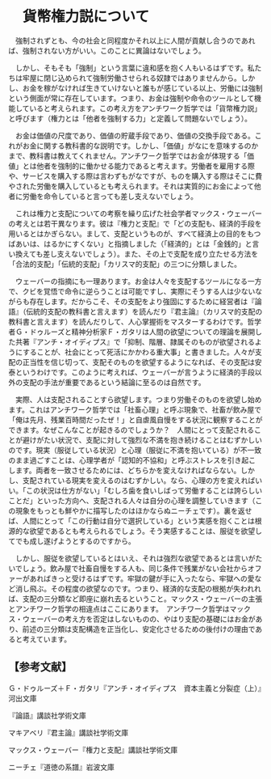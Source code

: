 # 　貨幣権力説について

　強制されずとも、今の社会と同程度かそれ以上に人間が貢献し合うのであれば、強制されない方がいい。このことに異論はないでしょう。

　しかし、そもそも「強制」という言葉に違和感を抱く人もいるはずです。私たちは牢屋に閉じ込められて強制労働させられる奴隷ではありませんから。しかし、お金を稼がなければ生きていけないと誰もが感じている以上、労働には強制という側面が常に存在しています。つまり、お金は強制や命令のツールとして機能していると考えられます。この考え方をアンチワーク哲学では「貨幣権力説」と呼びます（権力とは「他者を強制する力」と定義して問題ないでしょう）。

　お金は価値の尺度であり、価値の貯蔵手段であり、価値の交換手段である。これがお金に関する教科書的な説明です。しかし、「価値」がなにを意味するのかまで、教科書は教えてくれません。アンチワーク哲学ではお金が体現する「価値」とは他者を強制的に働かせる能力であると考えます。労働者を雇用する際や、サービスを購入する際は言わずもがなですが、ものを購入する際はそこに費やされた労働を購入しているとも考えられます。それは実質的にお金によって他者に労働を命令していると言っても差し支えないでしょう。

　これは権力と支配についての考察を繰り広げた社会学者マックス・ウェーバーの考えとは若干異なります。彼は『権力と支配』で「どの支配も、経済的手段を用いるとはかぎらない。まして、支配というものが、すべて経済上の目的をもつばあいは、はるかにすくない」と指摘しました（「経済的」とは「金銭的」と言い換えても差し支えないでしょう）。また、その上で支配を成り立たせる方法を「合法的支配」「伝統的支配」「カリスマ的支配」の三つに分類しました。

　ウェーバーの指摘にも一理あります。お金は人々を支配するツールになる一方で、クビを覚悟で命令に逆らうことは可能ですし、実際にそうする人は少ないながらも存在します。だからこそ、その支配をより強固にするために経営者は『論語』（伝統的支配の教科書と言えます）を読んだり『君主論』（カリスマ的支配の教科書と言えます）を読んだりして、人心掌握術をマスターするわけです。哲学者Ｇ・ドゥルーズと精神分析家Ｆ・ガタリは人間の欲望についての理論を展開した共著『アンチ・オイディプス』で「抑制、階層、隷属そのものが欲望されるようにすることが、社会にとって死活にかかわる重大事」と書きました。人々が支配の正当性を信じ切って、支配そのものを欲望するようになれば、その支配は安泰というわけです。このように考えれば、ウェーバーが言うように経済的手段以外の支配の手法が重要であるという結論に至るのは自然です。

　実際、人は支配されることすら欲望します。つまり労働そのものを欲望し始めます。これはアンチワーク哲学では「社畜心理」と呼ぶ現象で、社畜が飲み屋で「俺は先月、残業百時間だったぜ！」と自虐風自慢をする状況に観察することができます。なぜこんなことが起きるのでしょうか？　人間にとって支配されることが避けがたい状況で、支配に対して強烈な不満を抱き続けることはむずかしいのです。現実（服従している状況）と心理（服従に不満を抱いている）が不一致のまま過ごすことは、心理学者が「認知的不協和」と呼ぶストレスを引き起こします。両者を一致させるためには、どちらかを変えなければならない。しかし、支配されている現実を変えるのはむずかしい。なら、心理の方を変えればいい。「この状況は仕方がない」「むしろ歯を食いしばって労働することは誇らしいことだ」といった方向へ、支配される人々は自分の心理を調整していきます（この現象をもっとも鮮やかに描写したのはほかならぬニーチェです）。裏を返せば、人間にとって「この行動は自分で選択している」という実感を抱くことは根源的な欲望であるとも考えられるでしょう。そう実感することは、服従を欲望してでも成し遂げようとするのですから。

　しかし、服従を欲望しているとはいえ、それは強烈な欲望であるとは言いがたいでしょう。飲み屋で社畜自慢をする人も、同じ条件で残業がない会社からオファーがあればきっと受けるはずです。牢獄の鍵が手に入ったなら、牢獄への愛など消し飛ぶ。その程度の欲望なのです。つまり、経済的な支配の根拠が失われれば、支配の三分類など即座に崩れ去るということ。マックス・ウェーバーの主張とアンチワーク哲学の相違点はここにあります。　アンチワーク哲学はマックス・ウェーバーの考え方を否定はしないものの、やはり支配の基礎にはお金があり、前述の三分類は支配構造を正当化し、安定化させるための後付けの理由であると考えています。

## 【参考文献】
Ｇ・ドゥルーズ＋Ｆ・ガタリ『アンチ・オイディプス　資本主義と分裂症（上）』河出文庫

『論語』講談社学術文庫

マキアベリ『君主論』講談社学術文庫

マックス・ウェーバー『権力と支配』講談社学術文庫

ニーチェ『道徳の系譜』岩波文庫